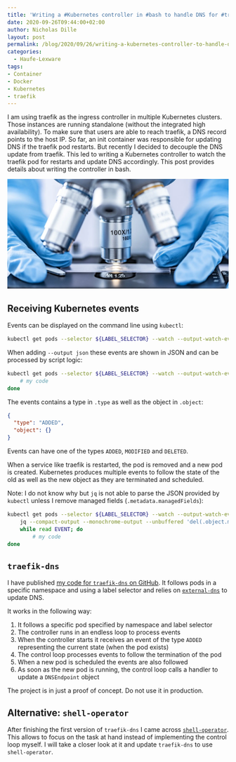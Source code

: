 ```yaml
---
title: 'Writing a #Kubernetes controller in #bash to handle DNS for #traefik'
date: 2020-09-26T09:44:00+02:00
author: Nicholas Dille
layout: post
permalink: /blog/2020/09/26/writing-a-kubernetes-controller-to-handle-dns-for-traefik/
categories:
  - Haufe-Lexware
tags:
- Container
- Docker
- Kubernetes
- traefik
---
```

I am using traefik as the ingress controller in multiple Kubernetes clusters. Those instances are running standalone (without the integrated high availability). To make sure that users are able to reach traefik, a DNS record points to the host IP. So far, an init container was responsible for updating DNS if the traefik pod restarts. But recently I decided to decouple the DNS update from traefik. This led to writing a Kubernetes controller to watch the traefik pod for restarts and update DNS accordingly. This post provides details about writing the controller in bash.

<img src="/media/2020/09/analysis-4402809_1920.webp" style="object-fit: cover; object-position: bottom; width: 100%; height: 250px;" />

<!--more-->

## Receiving Kubernetes events

Events can be displayed on the command line using `kubectl`:

```bash
kubectl get pods --selector ${LABEL_SELECTOR} --watch --output-watch-events
```

When adding `--output json` these events are shown in JSON and can be processed by script logic:

```bash
kubectl get pods --selector ${LABEL_SELECTOR} --watch --output-watch-events --output json | while read EVENT; do
    # my code
done
```

The events contains a type in `.type` as well as the object in `.object`:

```json
{
  "type": "ADDED",
  "object": {}
}
```

Events can have one of the types `ADDED`, `MODIFIED` and `DELETED`.

When a service like traefik is restarted, the pod is removed and a new pod is created. Kubernetes produces multiple events to follow the state of the old as well as the new object as they are terminated and scheduled.

Note: I do not know why but `jq` is not able to parse the JSON provided by `kubectl` unless I remove managed fields (`.metadata.managedFields`):

```bash
kubectl get pods --selector ${LABEL_SELECTOR} --watch --output-watch-events --output json | \
    jq --compact-output --monochrome-output --unbuffered 'del(.object.metadata.managedFields)' | \
    while read EVENT; do
        # my code
done
```

## `traefik-dns`

I have published [my code for `traefik-dns` on GitHub](https://github.com/nicholasdille/traefik-dns). It follows pods in a specific namespace and using a label selector and relies on [`external-dns`](https://github.com/kubernetes-sigs/external-dns) to update DNS.

It works in the following way:

1. It follows a specific pod specified by namespace and label selector
1. The controller runs in an endless loop to process events
1. When the controller starts it receives an event of the type `ADDED` representing the current state (when the pod exists)
1. The control loop processes events to follow the termination of the pod
1. When a new pod is scheduled the events are also followed
1. As soon as the new pod is running, the control loop calls a handler to update a `DNSEndpoint` object

The project is in just a proof of concept. Do not use it in production.

## Alternative: `shell-operator`

After finishing the first version of `traefik-dns` I came across [`shell-operator`](https://github.com/flant/shell-operator). This allows to focus on the task at hand instead of implementing the control loop myself. I will take a closer look at it and update `traefik-dns` to use `shell-operator`.
